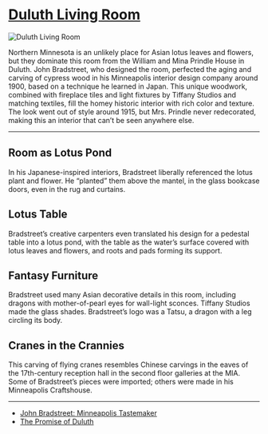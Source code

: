 # [Duluth Living Room](http://artsmia.github.io/griot/#/o/G320)
![Duluth Living Room](http://api.artsmia.org/images/G320/large.jpg)

Northern Minnesota is an unlikely place for Asian lotus leaves and flowers, but they dominate this room from the William and Mina Prindle House in Duluth. John Bradstreet, who designed the room, perfected the aging and carving of cypress wood in his Minneapolis interior design company around 1900, based on a technique he learned in Japan. This unique woodwork, combined with fireplace tiles and light fixtures by Tiffany Studios and matching textiles, fill the homey historic interior with rich color and texture. The look went out of style around 1915, but Mrs. Prindle never redecorated, making this an interior that can’t be seen anywhere else.

---

## Room as Lotus Pond

In his Japanese-inspired interiors, Bradstreet liberally referenced the lotus plant and flower. He “planted” them above the mantel, in the glass bookcase doors, even in the rug and curtains.

## Lotus Table

Bradstreet’s creative carpenters even translated his design for a pedestal table into a lotus pond, with the table as the water’s surface covered with lotus leaves and flowers, and roots and pads forming its support.

## Fantasy Furniture

Bradstreet used many Asian decorative details in this room, including dragons with mother-of-pearl eyes for wall-light sconces. Tiffany Studios made the glass shades. Bradstreet’s logo was a Tatsu, a dragon with a leg circling its body.

## Cranes in the Crannies

This carving of flying cranes resembles Chinese carvings in the eaves of the 17th-century reception hall in the second floor galleries at the MIA. Some of Bradstreet’s pieces were imported; others were made in his Minneapolis Craftshouse.

---

* [John Bradstreet: Minneapolis Tastemaker](../stories/john-bradstreet-minneapolis-tastemaker.md)
* [The Promise of Duluth](../stories/the-promise-of-duluth.md)
